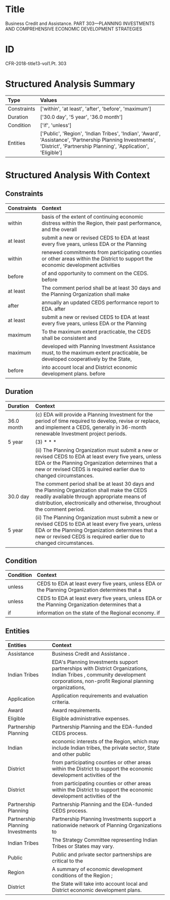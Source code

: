 # Title

 Business Credit and Assistance. PART 303—PLANNING INVESTMENTS AND COMPREHENSIVE ECONOMIC DEVELOPMENT STRATEGIES


# ID

 CFR-2018-title13-vol1.Pt. 303


# Structured Analysis Summary

| Type        | Values                                                                                                                                                                    |
|:------------|:--------------------------------------------------------------------------------------------------------------------------------------------------------------------------|
| Constraints | ['within', 'at least', 'after', 'before', 'maximum']                                                                                                                      |
| Duration    | ['30.0 day', '5 year', '36.0 month']                                                                                                                                      |
| Condition   | ['if', 'unless']                                                                                                                                                          |
| Entities    | ['Public', 'Region', 'Indian Tribes', 'Indian', 'Award', 'Assistance', 'Partnership Planning Investments', 'District', 'Partnership Planning', 'Application', 'Eligible'] |


# Structured Analysis With Context

 


## Constraints

| Constraints   | Context                                                                                                                           |
|:--------------|:----------------------------------------------------------------------------------------------------------------------------------|
| within        | basis of the extent of continuing economic distress within the Region, their past performance, and the overall                    |
| at least      | submit a new or revised CEDS to EDA at least every five years, unless EDA or the Planning                                         |
| within        | renewed commitments from participating counties or other areas within the District to support the economic development activities |
| before        | of and opportunity to comment on the CEDS. before                                                                                 |
| at least      | The comment period shall be  at least 30 days and the Planning Organization shall make                                            |
| after         | annually an updated CEDS performance report to EDA. after                                                                         |
| at least      | submit a new or revised CEDS to EDA at least every five years, unless EDA or the Planning                                         |
| maximum       | To the  maximum extent practicable, the CEDS shall be consistent and                                                              |
| maximum       | developed with Planning Investment Assistance must, to the maximum extent practicable, be developed cooperatively by the State,   |
| before        | into account local and District economic development plans. before                                                                |


## Duration

| Duration   | Context                                                                                                                                                                                                                                              |
|:-----------|:-----------------------------------------------------------------------------------------------------------------------------------------------------------------------------------------------------------------------------------------------------|
| 36.0 month | (c) EDA will provide a Planning Investment for the period of time required to develop, revise or replace, and implement a CEDS, generally in 36-month renewable Investment project periods.                                                          |
| 5 year     | (3) * * *                                                                                                                                                                                                                                            |
|            |                   (ii) The Planning Organization must submit a new or revised CEDS to EDA at least every five years, unless EDA or the Planning Organization determines that a new or revised CEDS is required earlier due to changed circumstances. |
| 30.0 day   | The comment period shall be at least 30 days and the Planning Organization shall make the CEDS readily available through appropriate means of distribution, electronically and otherwise, throughout the comment period.                             |
| 5 year     | (ii) The Planning Organization must submit a new or revised CEDS to EDA at least every five years, unless EDA or the Planning Organization determines that a new or revised CEDS is required earlier due to changed circumstances.                   |


## Condition

| Condition   | Context                                                                                          |
|:------------|:-------------------------------------------------------------------------------------------------|
| unless      | CEDS to EDA at least every five years, unless EDA or the Planning Organization determines that a |
| unless      | CEDS to EDA at least every five years, unless EDA or the Planning Organization determines that a |
| if          | information on the state of the Regional economy. if                                             |


## Entities

| Entities                         | Context                                                                                                                                                                       |
|:---------------------------------|:------------------------------------------------------------------------------------------------------------------------------------------------------------------------------|
| Assistance                       | Business Credit and  Assistance .                                                                                                                                             |
| Indian Tribes                    | EDA's Planning Investments support partnerships with District Organizations,  Indian Tribes , community development corporations, non-profit Regional planning organizations, |
| Application                      | Application  requirements and evaluation criteria.                                                                                                                            |
| Award                            | Award  requirements.                                                                                                                                                          |
| Eligible                         | Eligible  administrative expenses.                                                                                                                                            |
| Partnership Planning             | Partnership Planning  and the EDA-funded CEDS process.                                                                                                                        |
| Indian                           | economic interests of the Region, which may include Indian tribes, the private sector, State and other public                                                                 |
| District                         | from participating counties or other areas within the District  to support the economic development activities of the                                                         |
| District                         | from participating counties or other areas within the District  to support the economic development activities of the                                                         |
| Partnership Planning             | Partnership Planning  and the EDA-funded CEDS process.                                                                                                                        |
| Partnership Planning Investments | Partnership Planning Investments support a nationwide network of Planning Organizations to                                                                                    |
| Indian Tribes                    | The Strategy Committee representing  Indian Tribes  or States may vary.                                                                                                       |
| Public                           | Public and private sector partnerships are critical to the                                                                                                                    |
| Region                           | A summary of economic development conditions of the Region ;                                                                                                                  |
| District                         | the State will take into account local and District  economic development plans.                                                                                              |


